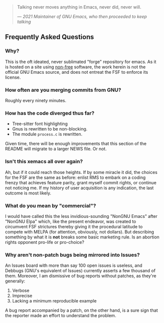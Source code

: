 > Talking never moves anything in Emacs, never did, never will.
>
> &mdash; <cite>2021 Maintainer of GNU Emacs, who then proceeded to keep talking</cite>

## Frequently Asked Questions

### Why?

This is the oft ideated, never sublimated "forge" repository for
emacs.  As it is hosted on a site using
[non-free](https://www.gnu.org/philosophy/categories.en.html)
software, the work herein is not the official GNU Emacs source, and
does not entreat the FSF to enforce its license.

### How often are you merging commits from GNU?

Roughly every ninety minutes.

### How has the code diverged thus far?

- Tree-sitter font highlighting
- Gnus is rewritten to be non-blocking.
- The module `process.c` is rewritten.

Given time, there will be enough improvements that this section of the
README will migrate to a larger NEWS file.  Or not.

### Isn't this xemacs all over again?

Ah, but if it could reach those heights.  If by some miracle it did,
the choices for the FSF are the same as before: enlist RMS to embark
on a coding frenzy that achieves feature parity, grant myself commit
rights, or continue not noticing me.  If my history of user
acquisition is any indication, the last outcome is most likely.

### What do you mean by "commercial"?

I would have called this the less invidious-sounding "NonGNU Emacs"
after "NonGNU Elpa" which, like the present endeavor, was created to
circumvent FSF strictures thereby giving it the procedural latitude to
compete with MELPA (for attention, obviously, not dollars).  But
describing something by what it is **not** breaks some basic marketing
rule.  Is an abortion rights opponent pro-life or pro-choice?

### Why aren't non-patch bugs being mirrored into Issues?

An Issues board with more than say 100 open issues is useless, and
Debbugs (GNU's equivalent of Issues) currently asserts a few thousand of
them.  Moreover, I am dismissive of bug reports without patches, as
they're generally:

1. Verbose
2. Imprecise
3. Lacking a minimum reproducible example

A bug report accompanied by a patch, on the other hand, is a sure sign
that the reporter made an effort to understand the problem.
